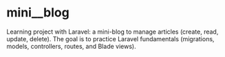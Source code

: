 # mini__blog
Learning project with Laravel: a mini-blog to manage articles (create, read, update, delete). The goal is to practice Laravel fundamentals (migrations, models, controllers, routes, and Blade views).
